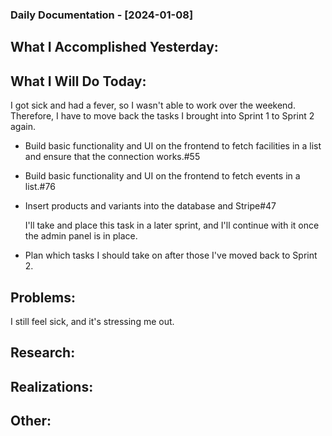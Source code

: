 ### Daily Documentation - [2024-01-08]

## What I Accomplished Yesterday:

## What I Will Do Today:

I got sick and had a fever, so I wasn't able to work over the weekend. Therefore, I have to move back the tasks I brought into Sprint 1 to Sprint 2 again.

- Build basic functionality and UI on the frontend to fetch facilities in a list and ensure that the connection works.#55
- Build basic functionality and UI on the frontend to fetch events in a list.#76

- Insert products and variants into the database and Stripe#47

  I'll take and place this task in a later sprint, and I'll continue with it once the admin panel is in place.

- Plan which tasks I should take on after those I've moved back to Sprint 2.

## Problems:

I still feel sick, and it's stressing me out.

## Research:

## Realizations:

## Other:
